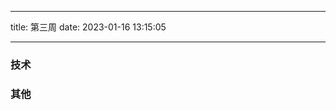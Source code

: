 <!--
 * @Author: try try418@163.com
 * @Date: 2023-01-16 13:15:05
 * @Description:
-->

---

title: 第三周
date: 2023-01-16 13:15:05

---

### 技术

### 其他
